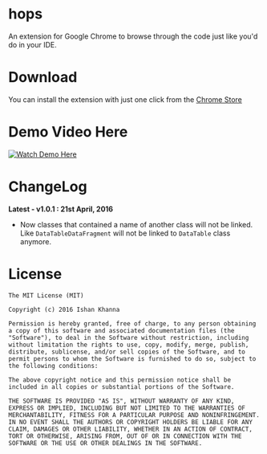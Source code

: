# hops
An extension for Google Chrome to browse through the code just like you'd do in your IDE.

# Download
You can install the extension with just one click from the [Chrome Store](https://chrome.google.com/webstore/detail/hops/bbcefpmcbekfkncmcpbkkmdjkkdkkogi)

# Demo Video Here
[![Watch Demo Here](http://i.imgur.com/UjmKD6c.png)](https://www.youtube.com/watch?v=vvKiXakZxxM "Watch Demo Here")

# ChangeLog

**Latest - v1.0.1 : 21st April, 2016**

* Now classes that contained a name of another class will not be linked. Like ```DataTableDataFragment``` will not be linked to ```DataTable``` class anymore.


# License
```
The MIT License (MIT)

Copyright (c) 2016 Ishan Khanna

Permission is hereby granted, free of charge, to any person obtaining a copy of this software and associated documentation files (the "Software"), to deal in the Software without restriction, including without limitation the rights to use, copy, modify, merge, publish, distribute, sublicense, and/or sell copies of the Software, and to permit persons to whom the Software is furnished to do so, subject to the following conditions:

The above copyright notice and this permission notice shall be included in all copies or substantial portions of the Software.

THE SOFTWARE IS PROVIDED "AS IS", WITHOUT WARRANTY OF ANY KIND, EXPRESS OR IMPLIED, INCLUDING BUT NOT LIMITED TO THE WARRANTIES OF MERCHANTABILITY, FITNESS FOR A PARTICULAR PURPOSE AND NONINFRINGEMENT. IN NO EVENT SHALL THE AUTHORS OR COPYRIGHT HOLDERS BE LIABLE FOR ANY CLAIM, DAMAGES OR OTHER LIABILITY, WHETHER IN AN ACTION OF CONTRACT, TORT OR OTHERWISE, ARISING FROM, OUT OF OR IN CONNECTION WITH THE SOFTWARE OR THE USE OR OTHER DEALINGS IN THE SOFTWARE.
```
